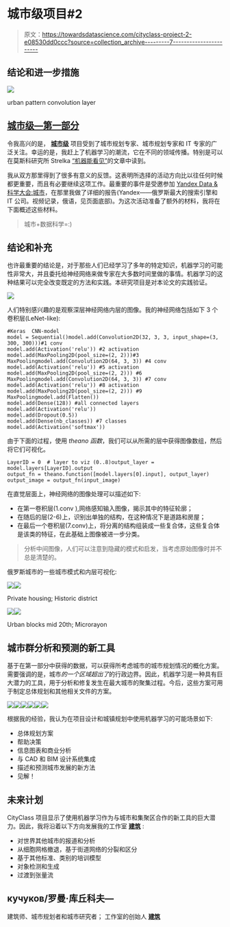 # 城市级项目#2

> 原文：<https://towardsdatascience.com/cityclass-project-2-e08530dd0ccc?source=collection_archive---------7----------------------->

## 结论和进一步措施

![](img/d7dddd98032af9637950f7bd7311def1.png)

urban pattern convolution layer

## [城市级—第一部分](https://medium.com/towards-data-science/cityclass-project-eng-15bc5fcd8e1)

令我高兴的是， [**城市级**](http://aitecture.com) 项目受到了城市规划专家、城市规划专家和 IT 专家的广泛关注。幸运的是，我赶上了机器学习的潮流，它在不同的领域传播。特别是可以在莫斯科研究所 Strelka [“机器能看见”](http://strelka.com/en/magazine/2017/06/15/machines-can-see)的文章中读到。

我从双方那里得到了很多有意义的反馈。这表明所选择的活动方向比以往任何时候都更重要，而且有必要继续这项工作。最重要的事件是受邀参加 [Yandex Data &科学大会:城市](https://events.yandex.ru/events/ds/20-may-2017/)，在那里我做了详细的报告(Yandex——俄罗斯最大的搜索引擎和 IT 公司。视频记录，俄语，见页面底部)。为这次活动准备了额外的材料，我将在下面概述这些材料。

> 城市+数据科学=:)

## 结论和补充

也许最重要的结论是，对于那些人们已经学习了多年的特定知识，机器学习的可能性非常大，并且委托给神经网络来做专家在大多数时间里做的事情。机器学习的这种结果可以完全改变既定的方法和实践。本研究项目是对本论文的实践验证。

![](img/71b137845170b74c9cff471ef24c3a9c.png)

人们特别感兴趣的是观察深层神经网络内层的图像。我的神经网络包括如下 3 个卷积层(LeNet-like):

```
#Keras  CNN-model
model = Sequential()model.add(Convolution2D(32, 3, 3, input_shape=(3, 300, 300)))#1 conv
model.add(Activation('relu')) #2 activation
model.add(MaxPooling2D(pool_size=(2, 2)))#3 MaxPoolingmodel.add(Convolution2D(64, 3, 3)) #4 conv
model.add(Activation('relu')) #5 activation
model.add(MaxPooling2D(pool_size=(2, 2))) #6 MaxPoolingmodel.add(Convolution2D(64, 3, 3)) #7 conv
model.add(Activation('relu')) #8 activation
model.add(MaxPooling2D(pool_size=(2, 2))) #9 MaxPoolingmodel.add(Flatten()) 
model.add(Dense(128)) #all connected layers
model.add(Activation('relu'))
model.add(Dropout(0.5))
model.add(Dense(nb_classes)) #7 classes
model.add(Activation('softmax'))
```

由于下面的过程，使用 *theano 函数*，我们可以从所需的层中获得图像数组，然后将它们可视化。

```
LayerID = 0  # layer to viz (0..8)output_layer = model.layers[LayerID].output 
output_fn = theano.function([model.layers[0].input], output_layer) output_image = output_fn(input_image)
```

在直觉层面上，神经网络的图像处理可以描述如下:

*   在第一卷积层(1.conv ),网络感知输入图像，揭示其中的特征轮廓；
*   在随后的层(2-6)上，识别出单独的结构，在这种情况下是道路和房屋；
*   在最后一个卷积层(7.conv)上，将分离的结构组装成一些复合体，这些复合体是该类的特征，在此基础上图像被进一步分类。

> 分析中间图像，人们可以注意到隐藏的模式和启发，当考虑原始图像时并不总是清楚的。

俄罗斯城市的一些城市模式和内层可视化:

![](img/553bc3b8f083fc20be93cf009c964fb2.png)![](img/1cd2f363161003945be924cc36c484ee.png)

Private housing; Historic district

![](img/03b35a295af025fe117c2de22e38de55.png)![](img/30e8ea30d5aa650284d0d6e66f691e2f.png)

Urban blocks mid 20th; Microrayon

## 城市群分析和预测的新工具

基于在第一部分中获得的数据，可以获得所考虑城市的城市规划情况的概化方案。
需要强调的是，城市*的一个区域超出了*的行政边界。因此，机器学习是一种具有巨大潜力的工具，用于分析和修复发生在最大城市的聚集过程。今后，这些方案可用于制定总体规划和其他相关文件的方案。

![](img/fef84552beaacd691d97156bcba0bae2.png)![](img/f532432d36c475aeaa6cd57b9479dd4b.png)![](img/1986ba5570c33de60d2881f7fb2b346b.png)![](img/340d405ebd660b6f0d57bf77cb5e7db4.png)![](img/bc96997bb6a9f66e708a2bc9c7d51751.png)![](img/2c6aab8f471f1680f6876e95f90c04a7.png)

根据我的经验，我认为在项目设计和城镇规划中使用机器学习的可能场景如下:

*   总体规划方案
*   帮助决策
*   信息图表和商业分析
*   与 CAD 和 BIM 设计系统集成
*   描述和预测城市发展的新方法
*   见解！

## 未来计划

CityClass 项目显示了使用机器学习作为与城市和集聚区合作的新工具的巨大潜力。因此，我将沿着以下方向发展我的工作室 [**建筑**](http://aitecture.com) :

*   对世界其他城市的报道和分析
*   从细胞网格撤退，基于街道网络的分裂和区分
*   基于其他标准、类别的培训模型
*   对象检测和生成
*   过渡到张量流

## кучуков/罗曼·库丘科夫—

建筑师、城市规划者和城市研究者；
工作室的创始人 [**建筑**](http://aitecture.com)